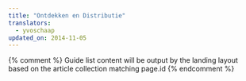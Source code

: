 ```yaml
---
title: "Ontdekken en Distributie"
translators:
  - yvoschaap
updated_on: 2014-11-05
---
```


{% comment %}
Guide list content will be output by the landing layout based on the article collection matching page.id
{% endcomment %}
